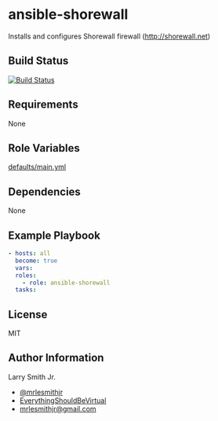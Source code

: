 # ansible-shorewall

Installs and configures Shorewall firewall (http://shorewall.net)

## Build Status

[![Build Status](https://travis-ci.org/mrlesmithjr/ansible-shorewall.svg?branch=master)](https://travis-ci.org/mrlesmithjr/ansible-shorewall)

## Requirements

None

## Role Variables

[defaults/main.yml](defaults/main.yml)

## Dependencies

None

## Example Playbook

```yaml
- hosts: all
  become: true
  vars:
  roles:
    - role: ansible-shorewall
  tasks:
```

## License

MIT

## Author Information

Larry Smith Jr.

- [@mrlesmithjr](https://twitter.com/mrlesmithjr)
- [EverythingShouldBeVirtual](http://everythingshouldbevirtual.com)
- [mrlesmithjr@gmail.com](mailto:mrlesmithjr@gmail.com)
